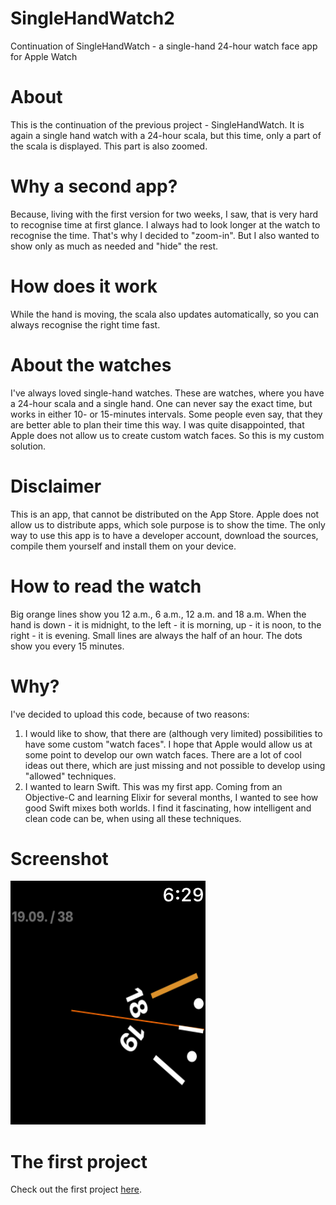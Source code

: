 # SingleHandWatch2
Continuation of SingleHandWatch - a single-hand 24-hour watch face app for Apple Watch

# About
This is the continuation of the previous project - SingleHandWatch. It is again a single hand watch with a 24-hour scala, but this time, only a part of the scala is displayed. This part is also zoomed.

# Why a second app?
Because, living with the first version for two weeks, I saw, that is very hard to recognise time at first glance. I always had to look longer at the watch to recognise the time. That's why I decided to "zoom-in". But I also wanted to show only as much as needed and "hide" the rest.

# How does it work
While the hand is moving, the scala also updates automatically, so you can always recognise the right time fast.

# About the watches
I've always loved single-hand watches. These are watches, where you have a 24-hour scala and a single hand. One can never say the exact time, but works in either 10- or 15-minutes intervals. Some people even say, that they are better able to plan their time this way.
I was quite disappointed, that Apple does not allow us to create custom watch faces. So this is my custom solution.

# Disclaimer
This is an app, that cannot be distributed on the App Store. Apple does not allow us to distribute apps, which sole purpose is to show the time. The only way to use this app is to have a developer account, download the sources, compile them yourself and install them on your device.

# How to read the watch
Big orange lines show you 12 a.m., 6 a.m., 12 a.m. and 18 a.m. When the hand is down - it is midnight, to the left - it is morning, up - it is noon, to the right - it is evening.
Small lines are always the half of an hour.
The dots show you every 15 minutes.

# Why?
I've decided to upload this code, because of two reasons:
1. I would like to show, that there are (although very limited) possibilities to have some custom "watch faces". I hope that Apple would allow us at some point to develop our own watch faces. There are a lot of cool ideas out there, which are just missing and not possible to develop using "allowed" techniques.
2. I wanted to learn Swift. This was my first app. Coming from an Objective-C and learning Elixir for several months, I wanted to see how good Swift mixes both worlds. I find it fascinating, how intelligent and clean code can be, when using all these techniques.

# Screenshot

![Time, date and calendar week](https://raw.githubusercontent.com/mihail-milev/SingleHandWatch2/master/SingleHandWatch2.png)

# The first project
Check out the first project [here](https://github.com/mihail-milev/SingleHandWatch/).
